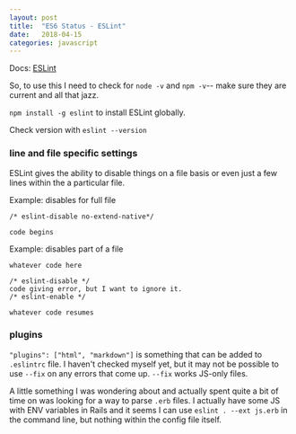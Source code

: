 ```yaml
---
layout: post
title:  "ES6 Status - ESLint"
date:   2018-04-15
categories: javascript
---
```


Docs: [ESLint](https://eslint.org/)

So, to use this I need to check for `node -v` and `npm -v`-- make sure they are current and all that jazz.

`npm install -g eslint` to install ESLint globally. 

Check version with `eslint --version`

### line and file specific settings

ESLint gives the ability to disable things on a file basis or even just a few lines within the a particular file.

Example: disables for full file
```
/* eslint-disable no-extend-native*/ 

code begins

```


Example: disables part of a file
```
whatever code here

/* eslint-disable */ 
code giving error, but I want to ignore it.
/* eslint-enable */ 

whatever code resumes
```

### plugins

`"plugins": ["html", "markdown"]` is something that can be added to `.eslintrc` file. I haven't checked myself yet, but it may not be possible to use `--fix` on any errors that come up. `--fix` works JS-only files.

A little something I was wondering about and actually spent quite a bit of time on was looking for a way to parse `.erb` files. I actually have some JS with ENV variables in Rails and it seems I can use `eslint . --ext js.erb` in the command line, but nothing within the config file itself.
